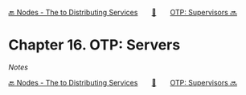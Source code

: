 [🔙 Nodes - The to Distributing Services][previous-chapter]&nbsp;&nbsp;&nbsp;&nbsp;&nbsp;&nbsp;&nbsp;[🏡][readme]&nbsp;&nbsp;&nbsp;&nbsp;&nbsp;&nbsp;&nbsp;[OTP: Supervisors 🔜][upcoming-chapter]

# Chapter 16. OTP: Servers

_Notes_

[🔙 Nodes - The to Distributing Services][previous-chapter]&nbsp;&nbsp;&nbsp;&nbsp;&nbsp;&nbsp;&nbsp;[🏡][readme]&nbsp;&nbsp;&nbsp;&nbsp;&nbsp;&nbsp;&nbsp;[OTP: Supervisors 🔜][upcoming-chapter]

[readme]: README.md
[previous-chapter]: ch15-nodes-the-to-distributing-services.md
[upcoming-chapter]: ch17-otp-supervisors.md